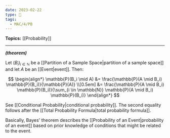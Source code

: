 ```yaml
---
date: 2023-02-22
type: 🧠
tags:
  - MAC/4/PB
---
```


**Topics:** [[Probability]]

---

_**(theorem)**_

Let $(B_i)_{i \in \mathbb{N}}$ be a [[Partition of a Sample Space|partition of a sample space]] and let $A$ be an [[Event|event]]. Then:

$$
\begin{align*}
\mathbb{P}(B_i \mid A) &= \frac{\mathbb{P}(A \mid B_i) \mathbb{P}(B_i)}{\mathbb{P}(A)} \\[0.5em]
&= \frac{\mathbb{P}(A \mid B_i) \mathbb{P}(B_i)}{\sum_{i \in \mathbb{N}} \mathbb{P}(A \mid B_i) \mathbb{P}(B_i)}
\end{align*}
$$

See [[Conditional Probability|conditional probability]]. The second equality follows after the [[Total Probability Formula|total probability formula]].

Basically, Bayes' theorem describes the [[Probability of an Event|probability of an event]] based on prior knowledge of conditions that might be related to the event.
